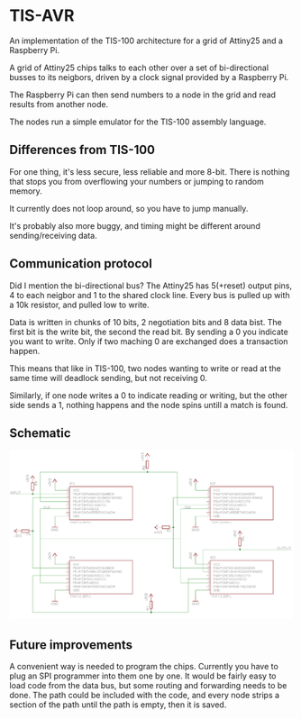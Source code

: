 # TIS-AVR

An implementation of the TIS-100 architecture for a grid of Attiny25 and a Raspberry Pi.

A grid of Attiny25 chips talks to each other over a set of bi-directional busses to its neigbors, driven by a clock signal provided by a Raspberry Pi.

The Raspberry Pi can then send numbers to a node in the grid and read results from another node.

The nodes run a simple emulator for the TIS-100 assembly language.

## Differences from TIS-100

For one thing, it's less secure, less reliable and more 8-bit. There is nothing that stops you from overflowing your numbers or jumping to random memory.

It currently does not loop around, so you have to jump manually.

It's probably also more buggy, and timing might be different around sending/receiving data.

## Communication protocol

Did I mention the bi-directional bus?
The Attiny25 has 5(+reset) output pins, 4 to each neigbor and 1 to the shared clock line.
Every bus is pulled up with a 10k resistor, and pulled low to write.

Data is written in chunks of 10 bits, 2 negotiation bits and 8 data bist.
The first bit is the write bit, the second the read bit.
By sending a 0 you indicate you want to write.
Only if two maching 0 are exchanged does a transaction happen.

This means that like in TIS-100, two nodes wanting to write or read at the same time will deadlock sending, but not receiving 0.

Similarly, if one node writes a 0 to indicate reading or writing, but the other side sends a 1, nothing happens and the node spins untill a match is found.

## Schematic

![Schematic](tis-avr.png)

## Future improvements

A convenient way is needed to program the chips. Currently you have to plug an SPI programmer into them one by one. It would be fairly easy to load code from the data bus, but some routing and forwarding needs to be done. The path could be included with the code, and every node strips a section of the path until the path is empty, then it is saved.
